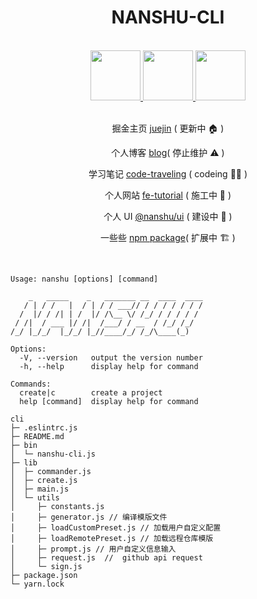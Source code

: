 <div align="center">
<h1>NANSHU-CLI</h1>

<br />

<a href="https://github.com/LuckyChou710/nanshu-ui">
  <img
    height="80"
    width="80"
    alt=""
    src="https://cdn.jsdelivr.net/gh/LuckyChou710/nanshu-assets/png/icon3.png"
  />
  <img
    height="80"
    width="80"
    alt=""
    src="https://cdn.jsdelivr.net/gh/LuckyChou710/nanshu-assets/png/icon27.png"
  />
  <img
    height="80"
    width="80"
    alt=""
    src="https://cdn.jsdelivr.net/gh/LuckyChou710/nanshu-assets/png/icon5.png"
  />
</a>

<br />

<br />
  
掘金主页 [juejin](https://juejin.cn/user/1574156383563496) ( 更新中 🏠 )

个人博客 [blog](https://luckychou.gitbook.io/blog/)( 停止维护 ⚠️ )

学习笔记 [code-traveling](https://github.com/LuckyChou710/code-traveling) ( codeing 🧑‍💻 )

个人网站 [fe-tutorial](http://124.223.71.181:3000/) ( 施工中 🚧 )

个人 UI [@nanshu/ui](http://124.223.71.181:3002/) ( 建设中 👷 )

一些些 [npm package](https://www.npmjs.com/~chou209)( 扩展中 🏗 )

<br />
 
 
</div>

```
Usage: nanshu [options] [command]

    _   _____    _   _______ __  ____  ____
   / | / /   |  / | / / ___// / / / / / / /
  /  |/ / /| | /  |/ /\__ \/ /_/ / / / / /
 / /|  / ___ |/ /|  /___/ / __  / /_/ /_/
/_/ |_/_/  |_/_/ |_//____/_/ /_/\____(_)

Options:
  -V, --version   output the version number
  -h, --help      display help for command

Commands:
  create|c        create a project
  help [command]  display help for command
```

```
cli
├─ .eslintrc.js
├─ README.md
├─ bin
│  └─ nanshu-cli.js
├─ lib
│  ├─ commander.js
│  ├─ create.js
│  ├─ main.js
│  └─ utils
│     ├─ constants.js
│     ├─ generator.js // 编译模版文件
│     ├─ loadCustomPreset.js // 加载用户自定义配置
│     ├─ loadRemotePreset.js // 加载远程仓库模版
│     ├─ prompt.js // 用户自定义信息输入
│     ├─ request.js  //  github api request
│     └─ sign.js
├─ package.json
└─ yarn.lock
```
